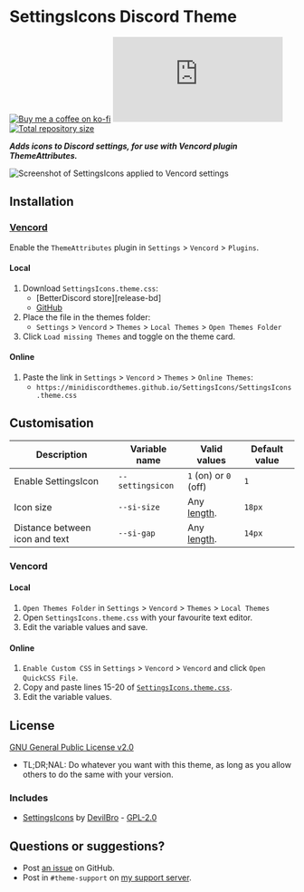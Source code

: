 [screenshot]:       https://cdn.discordapp.com/attachments/1142305515439923260/1151000047396339792/settingsicons.png

[css-length]:       https://developer.mozilla.org/en-US/docs/Web/CSS/length
[discord]:          https://discord.gg/uy8nKQVatp

[Vencord]:          https://github.com/Vendicated/Vencord

[shield-donate]:    https://img.shields.io/badge/Donate-ko--fi-orange?style=flat-square&logo=kofi&logoColor=orange
[ko-fi]:            https://ko-fi.com/saltssaumure "Buy me a coffee!"

[shield-bd-dl]:     https://img.shields.io/github/downloads/MiniDiscordThemes/SettingsIcons/SettingsIcons.theme.css?color=purple&label=Downloads&style=flat-square
[shield-repo-size]: https://img.shields.io/github/repo-size/MiniDiscordThemes/SettingsIcons?label=Repository&style=flat-square "Total size"

[github]:           https://github.com/MiniDiscordThemes/SettingsIcons
[issues]:           https://github.com/MiniDiscordThemes/SettingsIcons/issues
[license]:          https://github.com/MiniDiscordThemes/SettingsIcons/blob/main/LICENSE
[.theme.css]:       https://github.com/MiniDiscordThemes/SettingsIcons/blob/main/SettingsIcons.theme.css

[si]:               https://github.com/mwittrien/BetterDiscordAddons/tree/master/Themes/SettingsIcons
[si-author]:        https://github.com/mwittrien
[si-license]:       https://github.com/mwittrien/BetterDiscordAddons/blob/master/LICENSE

[release-bd-gh]:    https://github.com/MiniDiscordThemes/SettingsIcons/releases/latest/download/SettingsIcons.theme.css "Get latest release"

# SettingsIcons Discord Theme
[![Buy me a coffee on ko-fi][shield-donate]][ko-fi]
[![BetterDiscord GitHub downloads][shield-bd-dl]][release-bd-gh]
[![Total repository size][shield-repo-size]][github]

***Adds icons to Discord settings, for use with Vencord plugin ThemeAttributes.***

![Screenshot of SettingsIcons applied to Vencord settings][screenshot]

## Installation

### [Vencord][Vencord]
Enable the `ThemeAttributes` plugin in `Settings` > `Vencord` > `Plugins`.
#### Local
1. Download `SettingsIcons.theme.css`:
    - [BetterDiscord store][release-bd]
    - [GitHub][release-bd-gh]
2. Place the file in the themes folder:
    - `Settings` > `Vencord` > `Themes` > `Local Themes` > `Open Themes Folder`
3. Click `Load missing Themes` and toggle on the theme card.
#### Online
1. Paste the link in `Settings` > `Vencord` > `Themes` > `Online Themes`:
    - `https://minidiscordthemes.github.io/SettingsIcons/SettingsIcons.theme.css`

## Customisation

| Description                    | Variable name    | Valid values              | Default value |
| ------------------------------ | ---------------- | ------------------------- | ------------- |
| Enable SettingsIcon            | `--settingsicon` | `1` (on) or `0` (off)     | `1`           |
| Icon size                      | `--si-size`      | Any [length][css-length]. | `18px`        |
| Distance between icon and text | `--si-gap`       | Any [length][css-length]. | `14px`        |

### Vencord
#### Local
1. `Open Themes Folder` in `Settings` > `Vencord` > `Themes` > `Local Themes`
2. Open `SettingsIcons.theme.css` with your favourite text editor.
3. Edit the variable values and save.
#### Online
1. `Enable Custom CSS` in `Settings` > `Vencord` > `Vencord` and click `Open QuickCSS File`.
2. Copy and paste lines 15-20 of [`SettingsIcons.theme.css`][.theme.css].
3. Edit the variable values.

## License
[GNU General Public License v2.0][license]
- <span title="Too long; didn't read; not a lawyer">TL;DR;NAL</span>: Do whatever you want with this theme, as long as you allow others to do the same with your version.

### Includes
- [SettingsIcons][si] by [DevilBro][si-author] - [GPL-2.0][si-license]

## Questions or suggestions?
- Post [an issue][issues] on GitHub.
- Post in `#theme-support` on [my support server][discord].